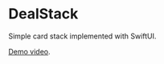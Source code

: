 # DealStack

Simple card stack implemented with SwiftUI.

[Demo video](https://twitter.com/_inside/status/1146782165335777280).